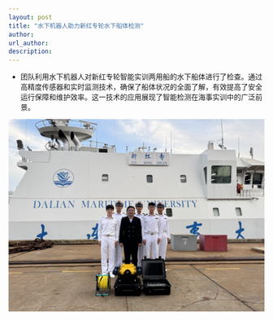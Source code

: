 ```yaml
---
layout: post
title: "水下机器人助力新红专轮水下船体检测"
author:  
url_author: 
description: 
---
```


- 团队利用水下机器人对新红专轮智能实训两用船的水下船体进行了检查。通过高精度传感器和实时监测技术，确保了船体状况的全面了解，有效提高了安全运行保障和维护效率。这一技术的应用展现了智能检测在海事实训中的广泛前景。

<img src="/lab_images/news/xin1.jpg" style="margin: 0 auto;width: 600px;margin-bottom: 30px;">



